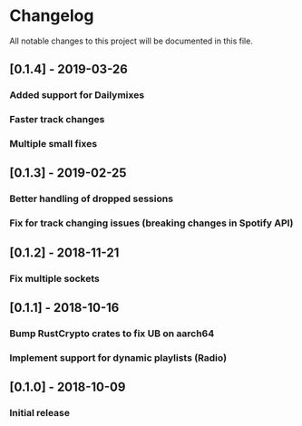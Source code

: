 # Changelog
All notable changes to this project will be documented in this file.

<!-- ## [Unreleased]
### Changed
- -->
## [0.1.4] - 2019-03-26
### Added support for Dailymixes
### Faster track changes
### Multiple small fixes

## [0.1.3] - 2019-02-25
### Better handling of dropped sessions
### Fix for track changing issues (breaking changes in Spotify API)

## [0.1.2] - 2018-11-21
### Fix multiple sockets

## [0.1.1] - 2018-10-16
### Bump RustCrypto crates to fix UB on aarch64
### Implement support for dynamic playlists (Radio)

## [0.1.0] - 2018-10-09
### Initial release
